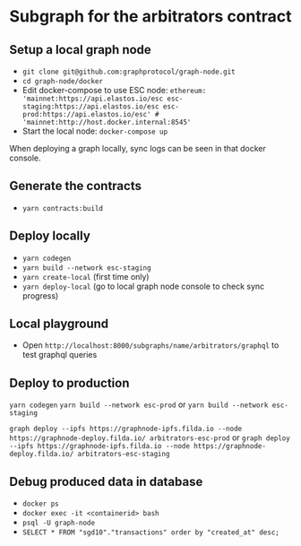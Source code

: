 # Subgraph for the arbitrators contract

## Setup a local graph node

- `git clone git@github.com:graphprotocol/graph-node.git`
- `cd graph-node/docker`
- Edit docker-compose to use ESC node: `ethereum: 'mainnet:https://api.elastos.io/esc esc-staging:https://api.elastos.io/esc esc-prod:https://api.elastos.io/esc' # 'mainnet:http://host.docker.internal:8545'`
- Start the local node: `docker-compose up`

When deploying a graph locally, sync logs can be seen in that docker console.

## Generate the contracts

- `yarn contracts:build`

## Deploy locally

- `yarn codegen`
- `yarn build --network esc-staging`
- `yarn create-local` (first time only)
- `yarn deploy-local` (go to local graph node console to check sync progress)

## Local playground

- Open `http://localhost:8000/subgraphs/name/arbitrators/graphql` to test graphql queries

## Deploy to production

`yarn codegen`
`yarn build --network esc-prod` or `yarn build --network esc-staging`

`graph deploy --ipfs https://graphnode-ipfs.filda.io --node https://graphnode-deploy.filda.io/ arbitrators-esc-prod`
or
`graph deploy --ipfs https://graphnode-ipfs.filda.io --node https://graphnode-deploy.filda.io/ arbitrators-esc-staging`

## Debug produced data in database

- `docker ps`
- `docker exec -it <containerid> bash`
- `psql -U graph-node`
- `SELECT * FROM "sgd10"."transactions" order by "created_at" desc;`